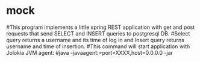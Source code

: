 # mock
#This program implements a little spring REST application with get and post requests that send SELECT and INSERT queries to postgresql DB.
#Select query returns a username and its time of log in and Insert query returns username and time of insertion.
#This command will start application with Jolokia JVM agent:
#java -javaagent:<path to jolokia.jar>=port=XXXX,host=0.0.0.0 -jar <path to application.jar>
